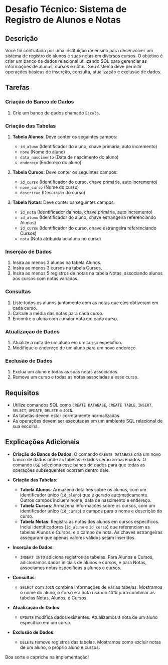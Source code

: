# Desafio Técnico: Sistema de Registro de Alunos e Notas

## Descrição
Você foi contratado por uma instituição de ensino para desenvolver um sistema de registro de alunos e suas notas em diversos cursos. O objetivo é criar um banco de dados relacional utilizando SQL para gerenciar as informações de alunos, cursos e notas. Seu sistema deve permitir operações básicas de inserção, consulta, atualização e exclusão de dados.

## Tarefas

### Criação do Banco de Dados
1. Crie um banco de dados chamado `Escola`.

### Criação das Tabelas
1. **Tabela Alunos**: Deve conter os seguintes campos:
   - `id_aluno` (Identificador do aluno, chave primária, auto incremento)
   - `nome` (Nome do aluno)
   - `data_nascimento` (Data de nascimento do aluno)
   - `endereço` (Endereço do aluno)
   
2. **Tabela Cursos**: Deve conter os seguintes campos:
   - `id_curso` (Identificador do curso, chave primária, auto incremento)
   - `nome_curso` (Nome do curso)
   - `descricao` (Descrição do curso)
   
3. **Tabela Notas**: Deve conter os seguintes campos:
   - `id_nota` (Identificador da nota, chave primária, auto incremento)
   - `id_aluno` (Identificador do aluno, chave estrangeira referenciando Alunos)
   - `id_curso` (Identificador do curso, chave estrangeira referenciando Cursos)
   - `nota` (Nota atribuída ao aluno no curso)

### Inserção de Dados
1. Insira ao menos 3 alunos na tabela Alunos.
2. Insira ao menos 3 cursos na tabela Cursos.
3. Insira ao menos 5 registros de notas na tabela Notas, associando alunos aos cursos com notas variadas.

### Consultas
1. Liste todos os alunos juntamente com as notas que eles obtiveram em cada curso.
2. Calcule a média das notas para cada curso.
3. Encontre o aluno com a maior nota em cada curso.

### Atualização de Dados
1. Atualize a nota de um aluno em um curso específico.
2. Modifique o endereço de um aluno para um novo endereço.

### Exclusão de Dados
1. Exclua um aluno e todas as suas notas associadas.
2. Remova um curso e todas as notas associadas a esse curso.

## Requisitos
- Utilize comandos SQL como `CREATE DATABASE`, `CREATE TABLE`, `INSERT`, `SELECT`, `UPDATE`, `DELETE` e `JOIN`.
- As tabelas devem estar corretamente normalizadas.
- As operações devem ser executadas em um ambiente SQL relacional de sua escolha.

## Explicações Adicionais
- **Criação do Banco de Dados**: O comando `CREATE DATABASE` cria um novo banco de dados onde as tabelas e dados serão armazenados. O comando `USE` seleciona esse banco de dados para que todas as operações subsequentes ocorram dentro dele.
  
- **Criação das Tabelas**:
  - **Tabela Alunos**: Armazena detalhes sobre os alunos, com um identificador único (`id_aluno`) que é gerado automaticamente. Outros campos incluem nome, data de nascimento e endereço.
  - **Tabela Cursos**: Armazena informações sobre os cursos, com um identificador único (`id_curso`) e campos para o nome e descrição do curso.
  - **Tabela Notas**: Registra as notas dos alunos em cursos específicos. Inclui identificadores (`id_aluno` e `id_curso`) que referenciam as tabelas Alunos e Cursos, e o campo de nota. As chaves estrangeiras asseguram que apenas valores válidos sejam inseridos.
  
- **Inserção de Dados**: 
  - `INSERT INTO` adiciona registros às tabelas. Para Alunos e Cursos, adicionamos dados iniciais de alunos e cursos, e para Notas, associamos notas específicas a alunos e cursos.

- **Consultas**: 
  - `SELECT` com `JOIN` combina informações de várias tabelas. Mostramos o nome do aluno, o curso e a nota usando `JOIN` para combinar as tabelas Notas, Alunos, e Cursos.

- **Atualização de Dados**: 
  - `UPDATE` modifica dados existentes. Atualizamos a nota de um aluno específico em um curso.

- **Exclusão de Dados**: 
  - `DELETE` remove registros das tabelas. Mostramos como excluir notas de um aluno, o próprio aluno e cursos.

Boa sorte e capriche na implementação!
